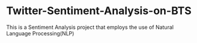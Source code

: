 # Twitter-Sentiment-Analysis-on-BTS
This is a Sentiment Analysis project that employs the use of Natural Language Processing(NLP)
